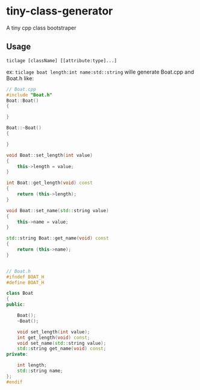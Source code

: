tiny-class-generator
====================

A tiny cpp class bootstraper

## Usage
`ticlage [className] [[attribute:type]...]`

ex: `ticlage boat length:int name:std::string` wille generate Boat.cpp and Boat.h like:
```c++
// Boat.cpp
#include "Boat.h"
Boat::Boat()
{

}

Boat::~Boat()
{

}

void Boat::set_length(int value)
{
	this->length = value;
}

int Boat::get_length(void) const
{
	return (this->length);
}

void Boat::set_name(std::string value)
{
	this->name = value;
}

std::string Boat::get_name(void) const
{
	return (this->name);
}


// Boat.h
#ifndef BOAT_H
#define BOAT_H

class Boat
{
public:

	Boat();
	~Boat();

	void set_length(int value);
	int get_length(void) const;
	void set_name(std::string value);
	std::string get_name(void) const;
private:

	int length;
	std::string name;
};
#endif
```
